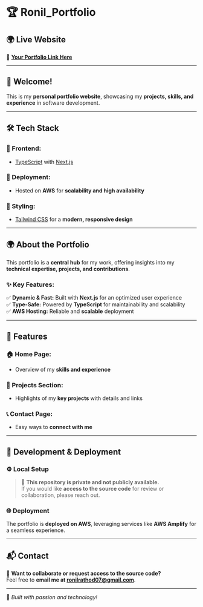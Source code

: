 # 🏆 Ronil_Portfolio  

## 🌍 Live Website  
🔗 **[Your Portfolio Link Here]((https://www.ronilrathod.com/))** 

---

## 🚀 Welcome!  
This is my **personal portfolio website**, showcasing my **projects, skills, and experience** in software development.  

---

## 🛠 Tech Stack  

### **🔹 Frontend:**  
- [TypeScript](https://www.typescriptlang.org/) with [Next.js](https://nextjs.org/)  

### **🔹 Deployment:**  
- Hosted on **AWS** for **scalability and high availability**  

### **🔹 Styling:**  
- [Tailwind CSS](https://tailwindcss.com/) for a **modern, responsive design**  

---

## 🌍 About the Portfolio  

This portfolio is a **central hub** for my work, offering insights into my **technical expertise, projects, and contributions**.  

### **✨ Key Features:**  
✅ **Dynamic & Fast:** Built with **Next.js** for an optimized user experience  
✅ **Type-Safe:** Powered by **TypeScript** for maintainability and scalability  
✅ **AWS Hosting:** Reliable and **scalable** deployment  

---

## 📌 Features  

### **🏠 Home Page:**  
- Overview of my **skills and experience**  

### **📂 Projects Section:**  
- Highlights of my **key projects** with details and links  

### **📞 Contact Page:**  
- Easy ways to **connect with me**  

---

## 🔧 Development & Deployment  

### **⚙️ Local Setup**  
> 📌 **This repository is private and not publicly available.**  
> If you would like **access to the source code** for review or collaboration, please reach out.  

### **🌐 Deployment**  
The portfolio is **deployed on AWS**, leveraging services like **AWS Amplify** for a seamless experience.  

---

## 📬 Contact  

📩 **Want to collaborate or request access to the source code?**  
Feel free to **email me at ronilrathod07@gmail.com**.  

---

🚀 _Built with passion and technology!_  
